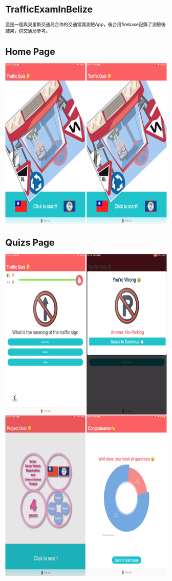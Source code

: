 # TrafficExamInBelize
這是一個與貝里斯交通局合作的交通常識測驗App，後台用firebase記錄了測驗後結果，供交通局參考。

<p>
<h1>Home Page</h1>
<img width="250" height="500" src="https://github.com/HsinChungHan/TrafficExamInBelize/blob/master/1.png"/>
<img width="250" height="500" src="https://github.com/HsinChungHan/TrafficExamInBelize/blob/master/1.png"/>
</p>

<p>
<h1>Quizs Page</h1>
<img width="250" height="500" src="https://github.com/HsinChungHan/TrafficExamInBelize/blob/master/3.png"/>
<img width="250" height="500" src="https://github.com/HsinChungHan/TrafficExamInBelize/blob/master/4.png"/>
<img width="250" height="500" src="https://github.com/HsinChungHan/TrafficExamInBelize/blob/master/5.png"/>
<img width="250" height="500" src="https://github.com/HsinChungHan/TrafficExamInBelize/blob/master/6.png"/>
</p>


